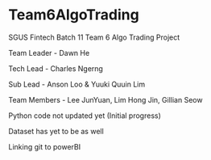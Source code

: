 # Team6AlgoTrading
SGUS Fintech Batch 11 Team 6 Algo Trading Project

Team Leader - Dawn He

Tech Lead - Charles Ngerng

Sub Lead - Anson Loo & Yuuki Quuin Lim

Team Members - Lee JunYuan, Lim Hong Jin, Gillian Seow


Python code not updated yet (Initial progress)

Dataset has yet to be as well

Linking git to powerBI
